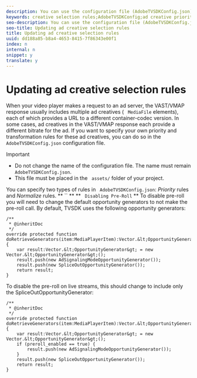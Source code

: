 ```yaml
---
description: You can use the configuration file (AdobeTVSDKConfig.json) to update the priorities for ad creative selection on VAST/VMAP responses. You can also use this configuration file to define the source URL transformation rules for ad creatives.
keywords: creative selection rules;AdobeTVSDKConfig;ad creative priorities;transformation rules
seo-description: You can use the configuration file (AdobeTVSDKConfig.json) to update the priorities for ad creative selection on VAST/VMAP responses. You can also use this configuration file to define the source URL transformation rules for ad creatives.
seo-title: Updating ad creative selection rules
title: Updating ad creative selection rules
uuid: dd188a85-b8a4-4653-8415-7f86343e00f1
index: n
internal: n
snippet: y
translate: y
---
```


# Updating ad creative selection rules


When your video player makes a request to an ad server, the VAST/VMAP response usually includes multiple ad creatives ( ` MediaFile` elements), each of which provides a URL to a different container-codec version. In some cases, ad creatives in the VAST/VMAP response each provide a different bitrate for the ad. If you want to specify your own priority and transformation rules for these ad creatives, you can do so in the ` AdobeTVSDKConfig.json` configuration file. 

>[!IMPORTANT]
>
>
>* Do not change the name of the  <!-- PH element: phrases/primetime-sdk-name --> configuration file. The name must remain ` AdobeTVSDKConfig.json`.
>* This file must be placed in the ` assets/` folder of your project.



You can specify two types of rules in ` AdobeTVSDKConfig.json`: *Priority* rules and *Normalize* rules. 
** `` ** 
** ` Disabling Pre-Roll` ** 
To disable pre-roll you will need to change the default opportunity generators to not make the pre-roll call. By default, TVSDK uses the following opportunity generators:

```
/** 
 * @inheritDoc 
 */ 
override protected function doRetrieveGenerators(item:MediaPlayerItem):Vector.&lt;OpportunityGenerator&gt; { 
    var result:Vector.&lt;OpportunityGenerator&gt; = new Vector.&lt;OpportunityGenerator&gt;(); 
    result.push(new AdSignalingModeOpportunityGenerator()); 
    result.push(new SpliceOutOpportunityGenerator()); 
    return result; 
} 

```

To disable the pre-roll on live streams, this should change to include only the SpliceOutOpportunityGenerator:

```
/** 
 * @inheritDoc 
 */ 
override protected function doRetrieveGenerators(item:MediaPlayerItem):Vector.&lt;OpportunityGenerator&gt; { 
    var result:Vector.&lt;OpportunityGenerator&gt; = new Vector.&lt;OpportunityGenerator&gt;(); 
    if (preroll_enabled == true) { 
        result.push(new AdSignalingModeOpportunityGenerator()); 
    } 
    result.push(new SpliceOutOpportunityGenerator()); 
    return result; 
}
```

